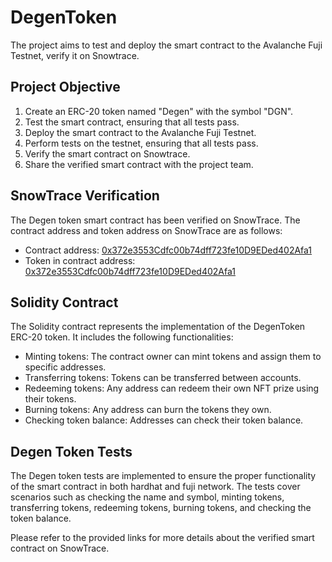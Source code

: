 # DegenToken

The project aims to test and deploy the smart contract to the Avalanche Fuji Testnet, verify it on Snowtrace.

## Project Objective

1. Create an ERC-20 token named "Degen" with the symbol "DGN".
2. Test the smart contract, ensuring that all tests pass.
3. Deploy the smart contract to the Avalanche Fuji Testnet.
4. Perform tests on the testnet, ensuring that all tests pass.
5. Verify the smart contract on Snowtrace.
6. Share the verified smart contract with the project team.


## SnowTrace Verification

The Degen token smart contract has been verified on SnowTrace. The contract address and token address on SnowTrace are as follows:

- Contract address: [0x372e3553Cdfc00b74dff723fe10D9EDed402Afa1](https://testnet.snowtrace.io/address/0x372e3553cdfc00b74dff723fe10d9eded402afa1)
- Token in contract address: [0x372e3553Cdfc00b74dff723fe10D9EDed402Afa1](https://testnet.snowtrace.io/token/0x372e3553cdfc00b74dff723fe10d9eded402afa1)

## Solidity Contract

The Solidity contract represents the implementation of the DegenToken ERC-20 token. It includes the following functionalities:

- Minting tokens: The contract owner can mint tokens and assign them to specific addresses.
- Transferring tokens: Tokens can be transferred between accounts.
- Redeeming tokens: Any address can redeem their own NFT prize using their tokens.
- Burning tokens: Any address can burn the tokens they own.
- Checking token balance: Addresses can check their token balance.

## Degen Token Tests

The Degen token tests are implemented to ensure the proper functionality of the smart contract in both hardhat and fuji network. The tests cover scenarios such as checking the name and symbol, minting tokens, transferring tokens, redeeming tokens, burning tokens, and checking the token balance.

Please refer to the provided links for more details about the verified smart contract on SnowTrace.
